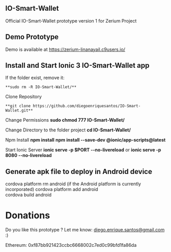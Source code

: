 ## IO-Smart-Wallet

Official IO-Smart-Wallet prototype version 1 for Zerium Project

## Demo Prototype

Demo is available at 
https://zerium-linanayail.c9users.io/


## Install and Start Ionic 3 IO-Smart-Wallet app

If the folder exist, remove it:
```
**sudo rm -R IO-Smart-Wallet/**
```

Clone Repository
```
**git clone https://github.com/diegoenriquesantos/IO-Smart-Wallet.git**
```

Change Permissions
**sudo chmod 777 IO-Smart-Wallet/**

Change Directory to the folder project
**cd IO-Smart-Wallet/**

Npm Install
**npm install**
**npm install --save-dev @ionic/app-scripts@latest**

Start Ionic Server
**ionic serve -p $PORT --no-livereload** or **ionic serve -p 8080 --no-livereload**


## Generate apk file to deploy in Android device
cordova platform rm android (if the Android platform is currently incorporated)
cordova platform add android	
cordova build android

# Donations
Do you like this prototype ? Let me know: diego.enrique.santos@gmail.com :)

Ethereum: 0xf87bb921423ccbc6668002c7ed0c99bfd1fa86da
